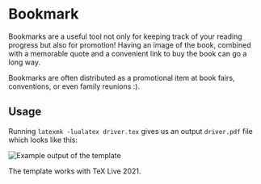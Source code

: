 # Bookmark

Bookmarks are a useful tool not only for keeping track of your reading progress but also for promotion! Having an image of the book, combined with a memorable quote and a convenient link to buy the book can go a long way.

Bookmarks are often distributed as a promotional item at book fairs, conventions, or even family reunions :).

## Usage

Running `latexmk -lualatex driver.tex` gives us an output `driver.pdf` file which looks like this:

![Example output of the template](https://github.com/xvrabcov/md-templates/releases/download/latest/bookmark-output.png)

The template works with TeX Live 2021.


